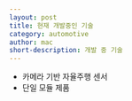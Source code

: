 ```yaml
---
layout: post
title: 현재 개발중인 기술
category: automotive
author: mac
short-description: 개발 중 기술
---
```


- 카메라 기반 자율주행 센서
- 단일 모듈 제품